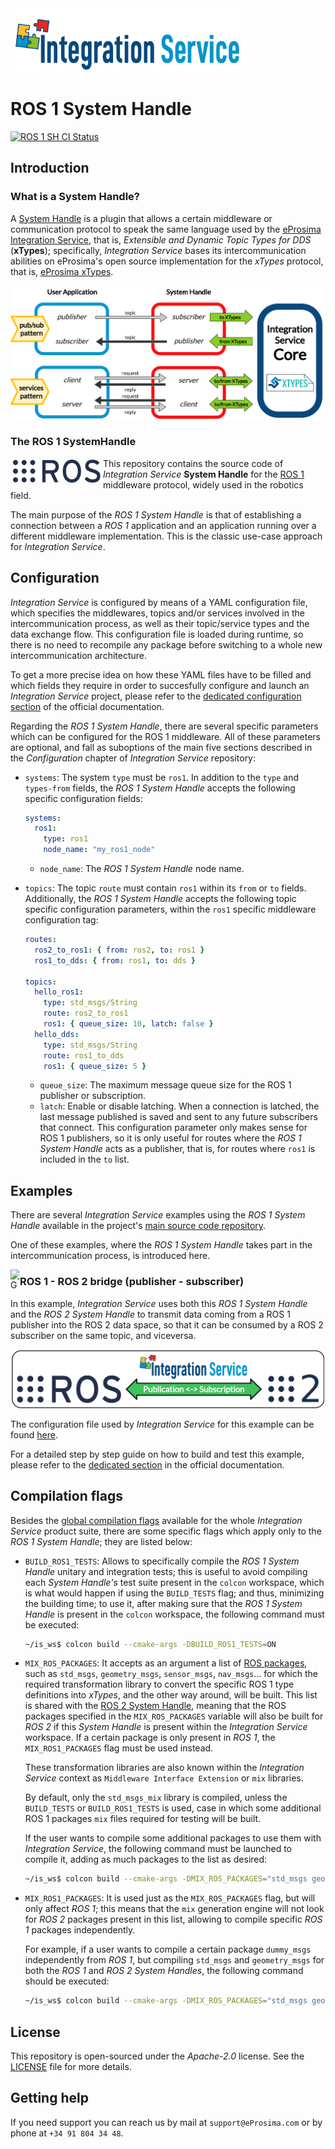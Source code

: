 <a href="https://integration-service.docs.eprosima.com/"><img src="https://github.com/eProsima/Integration-Service/blob/main/docs/images/logo.png?raw=true" hspace="8" vspace="2" height="100" ></a>

# ROS 1 System Handle

[![ROS 1 SH CI Status](https://github.com/eProsima/ROS1-SH/actions/workflows/ci.yml/badge.svg)](https://github.com/eProsima/ROS1-SH/actions)

## Introduction

### What is a System Handle?

A [System Handle](https://integration-service.docs.eprosima.com/en/latest/user_manual/systemhandle/sh.html) is a plugin that allows a certain middleware
or communication protocol to speak the same language used by the [eProsima Integration Service](https://github.com/eProsima/Integration-Service),
that is, *Extensible and Dynamic Topic Types for DDS* (**xTypes**);
specifically, *Integration Service* bases its intercommunication abilities on eProsima's open source
implementation for the *xTypes* protocol, that is, [eProsima xTypes](https://github.com/eProsima/xtypes).

<p align="center">
  <a href="https://integration-service.docs.eprosima.com/en/latest/user_manual/systemhandle/sh.html"><img src="docs/images/system-handle-architecture.png"></a>
</p>

### The ROS 1 SystemHandle

<a href="https://wiki.ros.org/noetic"><img src="docs/images/ros1_logo.png" align="left" hspace="4" vspace="2" width="140"></a>

This repository contains the source code of *Integration Service* **System Handle**
for the [ROS 1](https://wiki.ros.org/noetic) middleware protocol, widely used in the robotics field.

The main purpose of the *ROS 1 System Handle* is that of establishing a connection between a *ROS 1*
application and an application running over a different middleware implementation.
This is the classic use-case approach for *Integration Service*.

## Configuration

*Integration Service* is configured by means of a YAML configuration file, which specifies
the middlewares, topics and/or services involved in the intercommunication process, as well as
their topic/service types and the data exchange flow. This configuration file is loaded during
runtime, so there is no need to recompile any package before switching to a whole new
intercommunication architecture.

To get a more precise idea on how these YAML files have to be filled and which fields they require
in order to succesfully configure and launch an *Integration Service* project, please refer to the
[dedicated configuration section](https://integration-service.docs.eprosima.com/en/latest/user_manual/yaml_config.html) of the official documentation.

Regarding the *ROS 1 System Handle*, there are several specific parameters which can be configured
for the ROS 1 middleware. All of these parameters are optional, and fall as suboptions of the main
five sections described in the *Configuration* chapter of *Integration Service* repository:

* `systems`: The system `type` must be `ros1`. In addition to the `type` and `types-from` fields,
  the *ROS 1 System Handle* accepts the following specific configuration fields:

  ```yaml
  systems:
    ros1:
      type: ros1
      node_name: "my_ros1_node"
  ```
  * `node_name`: The *ROS 1 System Handle* node name.

* `topics`: The topic `route` must contain `ros1` within its `from` or `to` fields. Additionally,
  the *ROS 1 System Handle* accepts the following topic specific configuration parameters, within the
  `ros1` specific middleware configuration tag:

  ```yaml
  routes:
    ros2_to_ros1: { from: ros2, to: ros1 }
    ros1_to_dds: { from: ros1, to: dds }

  topics:
    hello_ros1:
      type: std_msgs/String
      route: ros2_to_ros1
      ros1: { queue_size: 10, latch: false }
    hello_dds:
      type: std_msgs/String
      route: ros1_to_dds
      ros1: { queue_size: 5 }
  ```

  * `queue_size`: The maximum message queue size for the ROS 1 publisher or subscription.
  * `latch`: Enable or disable latching. When a connection is latched,
    the last message published is saved and sent to any future subscribers that connect.
    This configuration parameter only makes sense for ROS 1 publishers, so it is only useful for
    routes where the *ROS 1 System Handle* acts as a publisher, that is, for routes where `ros1` is
    included in the `to` list.
## Examples

There are several *Integration Service* examples using the *ROS 1 System Handle* available
in the project's [main source code repository]([https://](https://github.com/eProsima/Integration-Service/tree/main/examples)).

One of these examples, where the *ROS 1 System Handle* takes part in the intercommunication process, is introduced here.

<a href="https://integration-service.docs.eprosima.com/en/latest/examples/different_protocols/pubsub/ros1-ros2.html"><img align="left" width="15" height="38" src="https://via.placeholder.com/15/40c15d/000000?text=+" alt="Green icon"></a>

### ROS 1 - ROS 2 bridge  (publisher - subscriber)

In this example, *Integration Service* uses both this *ROS 1 System Handle* and the *ROS 2 System Handle*
to transmit data coming from a ROS 1 publisher into the ROS 2 data space, so that it can be
consumed by a ROS 2 subscriber on the same topic, and viceversa.

<p align="center">
  <a href="https://integration-service.docs.eprosima.com/en/latest/examples/different_protocols/pubsub/ros1-ros2.html"><img src="docs/images/ros1_ros2_pubsub_example.png" width="500"></a>
</p>

The configuration file used by *Integration Service* for this example can be found
[here](https://github.com/eProsima/Integration-Service/blob/main/examples/basic/ros1_ros2__helloworld.yaml).

For a detailed step by step guide on how to build and test this example, please refer to the
[dedicated section](https://integration-service.docs.eprosima.com/en/latest/examples/different_protocols/pubsub/ros1-ros2.html) in the official documentation.

<!-- TODO: add YAML and applications for DDS and ROS2 to test this
### ROS 1 service server addressing petitions coming from a ROS 2 service client

The configuration file for this example can be found
[here](TODO).

Below, a high level diagram is presented, showing which entities will *Integration Service* create
to forward the petitions requested from a ROS 2 client application to a ROS 1 service server application,
which will process them and produce a reply message which will be transmited back to the DDS client:

![ROS1_server_and_ROS2_client](TODO)

For a detailed step by step guide on how to build and test this example, please refer to the
[official documentation](TODO: link).
-->
## Compilation flags

Besides the [global compilation flags](https://integration-service.docs.eprosima.com/en/latest/installation_manual/installation.html#global-compilation-flags) available for the
whole *Integration Service* product suite, there are some specific flags which apply only to the
*ROS 1 System Handle*; they are listed below:

* `BUILD_ROS1_TESTS`: Allows to specifically compile the *ROS 1 System Handle* unitary and
  integration tests; this is useful to avoid compiling each *System Handle's* test suite present
  in the `colcon` workspace, which is what would happen if using the `BUILD_TESTS` flag; and thus,
  minimizing the building time; to use it, after making sure that the *ROS 1 System Handle*
  is present in the `colcon` workspace, the following command must be executed:
  ```bash
  ~/is_ws$ colcon build --cmake-args -DBUILD_ROS1_TESTS=ON
  ```

* `MIX_ROS_PACKAGES`: It accepts as an argument a list of [ROS packages](https://index.ros.org/packages/),
  such as `std_msgs`, `geometry_msgs`, `sensor_msgs`, `nav_msgs`... for which the required transformation
  library to convert the specific ROS 1 type definitions into *xTypes*, and the other way around, will be built.
  This list is shared with the [ROS 2 System Handle](https://github.com/eProsima/ROS2-SH#compilation-flags),
  meaning that the ROS packages specified in the `MIX_ROS_PACKAGES` variable will also be built for *ROS 2*
  if this *System Handle* is present within the *Integration Service* workspace. If a certain package
  is only present in *ROS 1*, the `MIX_ROS1_PACKAGES` flag must be used instead.

  These transformation libraries are also known within the *Integration Service* context as `Middleware Interface Extension`
  or `mix` libraries.

  By default, only the `std_msgs_mix` library is compiled, unless the `BUILD_TESTS`
  or `BUILD_ROS1_TESTS` is used, case in which some additional ROS 1 packages `mix` files
  required for testing will be built.

  If the user wants to compile some additional packages to use them with *Integration Service*,
  the following command must be launched to compile it, adding as much packages to the list as desired:
  ```bash
  ~/is_ws$ colcon build --cmake-args -DMIX_ROS_PACKAGES="std_msgs geometry_msgs sensor_msgs nav_msgs"
  ```

* `MIX_ROS1_PACKAGES`: It is used just as the `MIX_ROS_PACKAGES` flag, but will only affect *ROS 1*;
  this means that the `mix` generation engine will not look for *ROS 2* packages present in this list,
  allowing to compile specific *ROS 1* packages independently.

  For example, if a user wants to compile a certain package `dummy_msgs` independently from *ROS 1*,
  but compiling `std_msgs` and `geometry_msgs` for both the *ROS 1* and *ROS 2 System Handles*,
  the following command should be executed:
  ```bash
  ~/is_ws$ colcon build --cmake-args -DMIX_ROS_PACKAGES="std_msgs geometry_msgs" -DMIX_ROS1_PACKAGES="dummy_msgs"
  ```

<!-- TODO: complete when it is uploaded to read the docs
## API Reference
-->

## License

This repository is open-sourced under the *Apache-2.0* license. See the [LICENSE](LICENSE) file for more details.

## Getting help

If you need support you can reach us by mail at `support@eProsima.com` or by phone at `+34 91 804 34 48`.
